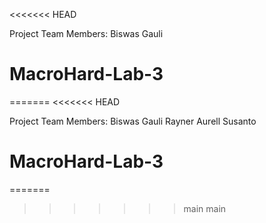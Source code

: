 <<<<<<< HEAD

Project Team Members: Biswas Gauli
# MacroHard-Lab-3
=======
<<<<<<< HEAD

Project Team Members: Biswas Gauli
Rayner Aurell Susanto
# MacroHard-Lab-3
=======
>>>>>>> main
>>>>>>> main
